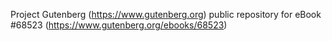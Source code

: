 Project Gutenberg (https://www.gutenberg.org) public repository for
eBook #68523 (https://www.gutenberg.org/ebooks/68523)
